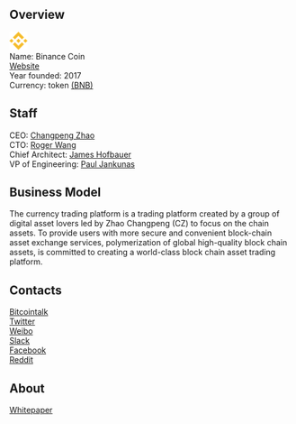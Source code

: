 ## Overview
![Binance Coin logo](../projects/logo/binance.png)   
Name: Binance Coin  
[Website](https://www.binance.com/)    
Year founded:  2017  
Currency: token [(BNB)](https://coinmarketcap.com/assets/binance-coin/)	 
## Staff 
CEO: [Changpeng Zhao](../people/changpeng_zhao.md)    
CTO: [Roger Wang](../people/roger_wang.md)   
Chief Architect: [James Hofbauer](../people/james_hofbauer.md)   
VP of Engineering: [Paul Jankunas](../people/paul_jankunas.md)    
## Business Model
 The currency trading platform is a trading platform created by a group of digital asset lovers led by Zhao Changpeng (CZ) to focus on the chain assets. To provide users with more secure and convenient block-chain asset exchange services, polymerization of global high-quality block chain assets, is committed to creating a world-class block chain asset trading platform.   
## Contacts  
[Bitcointalk](https://bitcointalk.org/index.php?topic=2086265.0)       
[Twitter](https://twitter.com/binance_2017)   
[Weibo](http://weibo.com/binance?is_hot=1)   
[Slack](https://join.slack.com/t/binance/shared_invite/MjMwODMzODMwOTE1LTE1MDM1Mjk1NjEtYmRiMDIxMzA2ZQ)  
[Facebook](https://www.facebook.com/binance2017/)  
[Reddit](https://www.reddit.com/r/binance/)  

  
## About 
[Whitepaper](https://www.binance.com/resources/ico/Binance_WhitePaper_en.pdf)  
